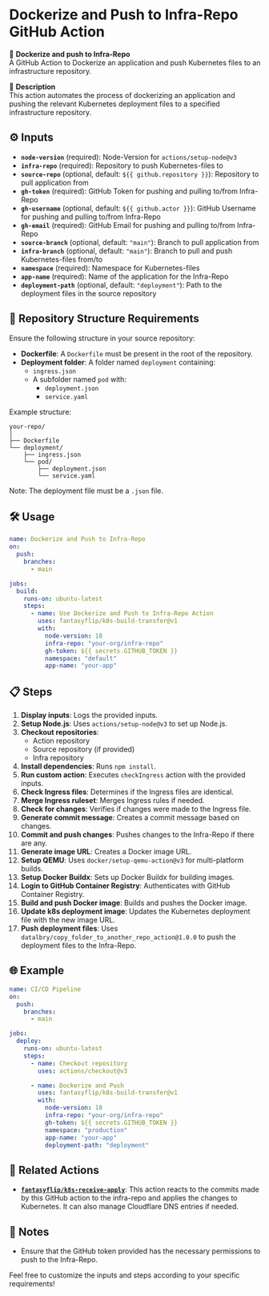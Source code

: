# Dockerize and Push to Infra-Repo GitHub Action

🚀 **Dockerize and push to Infra-Repo**  
A GitHub Action to Dockerize an application and push Kubernetes files to an infrastructure repository.

📄 **Description**  
This action automates the process of dockerizing an application and pushing the relevant Kubernetes deployment files to a specified infrastructure repository.

## ⚙️ Inputs

- **`node-version`** (required): Node-Version for `actions/setup-node@v3`
- **`infra-repo`** (required): Repository to push Kubernetes-files to
- **`source-repo`** (optional, default: `${{ github.repository }}`): Repository to pull application from
- **`gh-token`** (required): GitHub Token for pushing and pulling to/from Infra-Repo
- **`gh-username`** (optional, default: `${{ github.actor }}`): GitHub Username for pushing and pulling to/from Infra-Repo
- **`gh-email`** (required): GitHub Email for pushing and pulling to/from Infra-Repo
- **`source-branch`** (optional, default: `"main"`): Branch to pull application from
- **`infra-branch`** (optional, default: `"main"`): Branch to pull and push Kubernetes-files from/to
- **`namespace`** (required): Namespace for Kubernetes-files
- **`app-name`** (required): Name of the application for the Infra-Repo
- **`deployment-path`** (optional, default: `"deployment"`): Path to the deployment files in the source repository

## 📂 Repository Structure Requirements

Ensure the following structure in your source repository:

- **Dockerfile**: A `Dockerfile` must be present in the root of the repository.
- **Deployment folder**: A folder named `deployment` containing:
  - `ingress.json`
  - A subfolder named `pod` with:
    - `deployment.json`
    - `service.yaml`

Example structure:

```
your-repo/
│
├── Dockerfile
└── deployment/
    ├── ingress.json
    └── pod/
        ├── deployment.json
        └── service.yaml
```

Note: The deployment file must be a `.json` file.

## 🛠️ Usage

```yaml
name: Dockerize and Push to Infra-Repo
on:
  push:
    branches:
      - main

jobs:
  build:
    runs-on: ubuntu-latest
    steps:
      - name: Use Dockerize and Push to Infra-Repo Action
        uses: fantasyflip/k8s-build-transfer@v1
        with:
          node-version: 18
          infra-repo: "your-org/infra-repo"
          gh-token: ${{ secrets.GITHUB_TOKEN }}
          namespace: "default"
          app-name: "your-app"
```

## 📋 Steps

1. **Display inputs**: Logs the provided inputs.
2. **Setup Node.js**: Uses `actions/setup-node@v3` to set up Node.js.
3. **Checkout repositories**:
   - Action repository
   - Source repository (if provided)
   - Infra repository
4. **Install dependencies**: Runs `npm install`.
5. **Run custom action**: Executes `checkIngress` action with the provided inputs.
6. **Check Ingress files**: Determines if the Ingress files are identical.
7. **Merge Ingress ruleset**: Merges Ingress rules if needed.
8. **Check for changes**: Verifies if changes were made to the Ingress file.
9. **Generate commit message**: Creates a commit message based on changes.
10. **Commit and push changes**: Pushes changes to the Infra-Repo if there are any.
11. **Generate image URL**: Creates a Docker image URL.
12. **Setup QEMU**: Uses `docker/setup-qemu-action@v3` for multi-platform builds.
13. **Setup Docker Buildx**: Sets up Docker Buildx for building images.
14. **Login to GitHub Container Registry**: Authenticates with GitHub Container Registry.
15. **Build and push Docker image**: Builds and pushes the Docker image.
16. **Update k8s deployment image**: Updates the Kubernetes deployment file with the new image URL.
17. **Push deployment files**: Uses `datalbry/copy_folder_to_another_repo_action@1.0.0` to push the deployment files to the Infra-Repo.

## 🌐 Example

```yaml
name: CI/CD Pipeline
on:
  push:
    branches:
      - main

jobs:
  deploy:
    runs-on: ubuntu-latest
    steps:
      - name: Checkout repository
        uses: actions/checkout@v3

      - name: Dockerize and Push
        uses: fantasyflip/k8s-build-transfer@v1
        with:
          node-version: 18
          infra-repo: "your-org/infra-repo"
          gh-token: ${{ secrets.GITHUB_TOKEN }}
          namespace: "production"
          app-name: "your-app"
          deployment-path: "deployment"
```

## 🔄 Related Actions

- [**`fantasyflip/k8s-receive-apply`**](https://github.com/fantasyflip/k8s-receive-apply): This action reacts to the commits made by this GitHub action to the infra-repo and applies the changes to Kubernetes. It can also manage Cloudflare DNS entries if needed.

## 📝 Notes

- Ensure that the GitHub token provided has the necessary permissions to push to the Infra-Repo.

Feel free to customize the inputs and steps according to your specific requirements!
